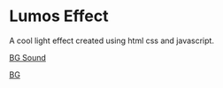 # Lumos Effect

A cool light effect created using html css and javascript.


[BG Sound](https://freesound.org/people/Robinhood76/sounds/104105/)

[BG](https://s-media-cache-ak0.pinimg.com/originals/2d/20/c0/2d20c023547b27975cf0b33db413b113.jpg)
